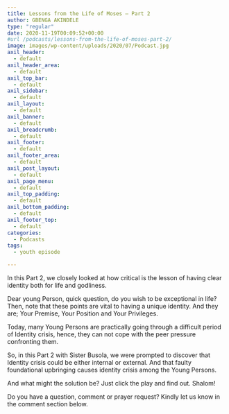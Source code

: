 ```yaml
---
title: Lessons from the Life of Moses – Part 2
author: GBENGA AKINDELE
type: "regular"
date: 2020-11-19T00:09:52+00:00
#url /podcasts/lessons-from-the-life-of-moses-part-2/
image: images/wp-content/uploads/2020/07/Podcast.jpg
axil_header:
  - default
axil_header_area:
  - default
axil_top_bar:
  - default
axil_sidebar:
  - default
axil_layout:
  - default
axil_banner:
  - default
axil_breadcrumb:
  - default
axil_footer:
  - default
axil_footer_area:
  - default
axil_post_layout:
  - default
axil_page_menu:
  - default
axil_top_padding:
  - default
axil_bottom_padding:
  - default
axil_footer_top:
  - default
categories:
  - Podcasts
tags:
  - youth episode

---
```

In this Part 2, we closely looked at how critical is the lesson of having clear identity both for life and godliness. 

Dear young Person, quick question, do you wish to be exceptional in life? Then, note that these points are vital to having a unique identity. And they are; Your Premise, Your Position and Your Privileges.

Today, many Young Persons are practically going through a difficult period of Identity crisis, hence, they can not cope with the peer pressure confronting them.

So, in this Part 2 with Sister Busola, we were prompted to discover that Identity crisis could be either internal or external. And that faulty foundational upbringing causes identity crisis among the Young Persons.

And what might the solution be? Just click the play and find out. Shalom!



Do you have a question, comment or prayer request? Kindly let us know in the comment section below.

<!-- /wp:paragraph -->